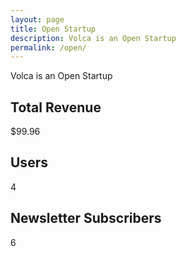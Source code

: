 ```yaml
---
layout: page
title: Open Startup
description: Volca is an Open Startup
permalink: /open/
---
```


Volca is an Open Startup

## Total Revenue

$99.96

## Users

4

## Newsletter Subscribers

6

